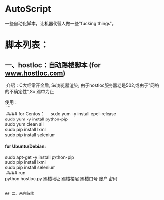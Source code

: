 # AutoScript
一些自动化脚本，让机器代替人做一些"fucking things"。

# 脚本列表：     
## 一、hostloc：自动踢楼脚本 (for www.hostloc.com)    

  介绍：C大经常开金盾, So浏览器渲染; 由于hostloc服务器老是502,或由于"网络的不确定性",So 踢中为止    
        
  使用：   
  ```    
  #### for Centos：    
  sudo yum -y install epel-release    
  sudo yum -y install python-pip    
  sudo yum clean all    
  sudo pip install lxml    
  sudo pip install selenium    
  #### for Ubuntu/Debian:    
  sudo apt-get -y install python-pip    
  sudo pip install lxml    
  sudo pip install selenium    
  #### run    
  python hostloc.py 踢楼地址 踢楼楼层 踢楼口号 账户 密码
  ```       
      
## 二、未完待续    
